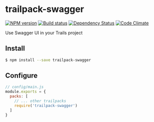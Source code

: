 # trailpack-swagger

[![NPM version][npm-image]][npm-url]
[![Build status][ci-image]][ci-url]
[![Dependency Status][daviddm-image]][daviddm-url]
[![Code Climate][codeclimate-image]][codeclimate-url]

Use Swagger UI in your Trails project

## Install

```sh
$ npm install --save trailpack-swagger
```

## Configure

```js
// config/main.js
module.exports = {
  packs: [
    // ... other trailpacks
    require('trailpack-swagger')
  ]
}
```

[npm-image]: https://img.shields.io/npm/v/trailpack-swagger.svg?style=flat-square
[npm-url]: https://npmjs.org/package/trailpack-swagger
[ci-image]: https://img.shields.io/travis//trailpack-swagger/master.svg?style=flat-square
[ci-url]: https://travis-ci.org//trailpack-swagger
[daviddm-image]: http://img.shields.io/david//trailpack-swagger.svg?style=flat-square
[daviddm-url]: https://david-dm.org//trailpack-swagger
[codeclimate-image]: https://img.shields.io/codeclimate/github//trailpack-swagger.svg?style=flat-square
[codeclimate-url]: https://codeclimate.com/github//trailpack-swagger

